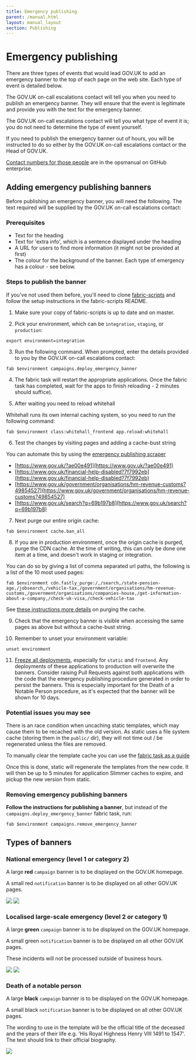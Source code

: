 ```yaml
---
title: Emergency publishing
parent: /manual.html
layout: manual_layout
section: Publishing
---
```


# Emergency publishing

There are three types of events that would lead GOV.UK to add an emergency banner to
the top of each page on the web site. Each type of event is detailed below.

The GOV.UK on-call escalations contact will tell you when you need to publish an
emergency banner. They will ensure that the event is legitimate and provide you
with the text for the emergency banner.

The GOV.UK on-call escalations contact will tell you what type of event it is; you do
not need to determine the type of event yourself.

If you need to publish the emergency banner out of hours, you will be
instructed to do so either by the GOV.UK on-call escalations contact or the Head of
GOV.UK.

[Contact numbers for those people](https://github.gds/pages/gds/opsmanual/2nd-line/contact-numbers-in-case-of-incident.html) are in the opsmanual on GitHub enterprise.

## Adding emergency publishing banners

Before publishing an emergency banner, you will need the following. The text
required will be supplied by the GOV.UK on-call escalations contact:

### Prerequisites

- Text for the heading
- Text for 'extra info', which is a sentence displayed under the heading
- A URL for users to find more information (it might not be provided at first)
- The colour for the background of the banner. Each type of emergency has a colour - see below.

### Steps to publish the banner

If you've not used them before, you'll need to clone [fabric-scripts](https://github.com/alphagov/fabric-scripts) and follow the setup instructions in the fabric-scripts README.

1) Make sure your copy of fabric-scripts is up to date and on master.

2) Pick your environment, which can be `integration`, `staging`, or `production`:

```
export environment=integration
```

3) Run the following command. When prompted, enter the details provided to you by the GOV.UK on-call escalations contact:

```
fab $environment campaigns.deploy_emergency_banner
```

4) The fabric task will restart the appropriate applications. Once the fabric task has completed, wait for the apps to finish reloading - 2 minutes should suffice).

5) After waiting you need to reload whitehall

Whitehall runs its own internal caching system, so you need to run the following command:

```
fab $environment class:whitehall_frontend app.reload:whitehall
```

6) Test the changes by visiting pages and adding a cache-bust string

You can automate this by using the [emergency publishing scraper](https://github.com/alphagov/emergency-publishing-scraper)

- [https://www.gov.uk/?ae00e491](https://www.gov.uk/?ae00e491)
- [https://www.gov.uk/financial-help-disabled?7f7992eb](https://www.gov.uk/financial-help-disabled?7f7992eb)
- [https://www.gov.uk/government/organisations/hm-revenue-customs?49854527](https://www.gov.uk/government/organisations/hm-revenue-customs?49854527)
- [https://www.gov.uk/search?q=69b197b8](https://www.gov.uk/search?q=69b197b8)

7) Next purge our entire origin cache:

```
fab $environment cache.ban_all
```

8) If you are in production environment, once the origin cache is purged, purge the CDN cache. At the time of writing, this can only be done one item at a time, and doesn't work in staging or integration.

You can do so by giving a list of comma separated url paths,
the following is a list of the 10 most used pages:

```
fab $environment cdn.fastly_purge:/,/search,/state-pension-age,/jobsearch,/vehicle-tax,/government/organisations/hm-revenue-customs,/government/organisations/companies-house,/get-information-about-a-company,/check-uk-visa,/check-vehicle-tax
```

See [these instructions more details](https://github.gds/pages/gds/opsmanual/2nd-line/cache-flush.html) on purging the cache.

9) Check that the emergency banner is visible when accessing the same pages as above
   but without a cache-bust string.

10) Remember to unset your environment variable:

```
unset environment
```

11) [Freeze all deployments](https://github.gds/pages/gds/opsmanual/2nd-line/blocking-apps-from-release.html), especially for `static` and `frontend`. Any deployments of these applications to production will overwrite the banners. Consider raising Pull Requests against both applications with the code that the emergency publishing procedure generated in order to persist the banners. This is especially important for the Death of a Notable Person procedure, as it's expected that the banner will be shown for 10 days.

### Potential issues you may see

There is an race condition when uncaching static templates, which may cause them to be
recached with the old version. As static uses a file system cache (storing them in the
`public/` dir), they will not time out / be regenerated unless the files are removed.

To manually clear the template cache you can use the [fabric task as a guide](https://github.com/alphagov/fabric-scripts/blob/master/campaigns.py#L53-L69)

Once this is done, static will regenerate the templates from the new code. It will then be
up to 5 minutes for application Slimmer caches to expire, and pickup the new version from static.

### Removing emergency publishing banners

**Follow the instructions for publishing a banner**, but instead of the `campaigns.deploy_emergency_banner` fabric task, run:

```
fab $environment campaigns.remove_emergency_banner
```

## Types of banners

### National emergency (level 1 or category 2)

A large **red** `campaign` banner is to be displayed on the GOV.UK homepage.

A small red `notification` banner is to be displayed on all other GOV.UK
pages.

![](images/emergency-publishing-national-emergency.png)
![](images/emergency-publishing-national-emergency-notification.png)

### Localised large-scale emergency (level 2 or category 1)

A large **green** `campaign` banner is to be displayed on the GOV.UK homepage.

A small green `notification` banner is to be displayed on all other GOV.UK
pages.

These incidents will not be processed outside of business hours.

![](images/emergency-publishing-localised-emergency.png)
![](images/emergency-publishing-localised-emergency-notification.png)

### Death of a notable person

A large **black** `campaign` banner is to be displayed on the GOV.UK
homepage.

A small black `notification` banner is to be displayed on all other GOV.UK
pages.

The wording to use in the template will be the official title of the
deceased and the years of their life e.g. 'His Royal Highness Henry VIII
1491 to 1547'. The text should link to their official biography.

![](images/emergency-publishing-notable-death.png)
